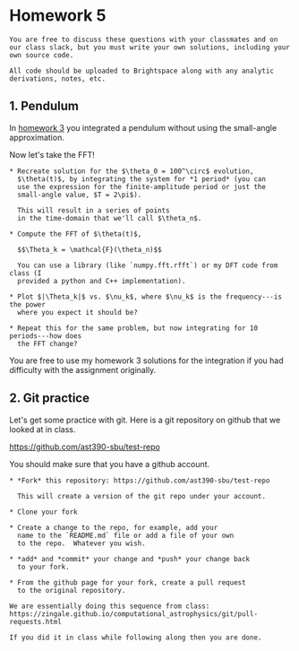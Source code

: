 # Homework 5

```{note}
You are free to discuss these questions with your classmates and on
our class slack, but you must write your own solutions, including your
own source code.

All code should be uploaded to Brightspace along with any analytic
derivations, notes, etc.
```

## 1. Pendulum

In [homework 3](https://zingale.github.io/computational_astrophysics/homework/homework3.html)
you integrated a pendulum without using the small-angle approximation.

Now let's take the FFT!

```{admonition} Your task
* Recreate solution for the $\theta_0 = 100^\circ$ evolution,
  $\theta(t)$, by integrating the system for *1 period* (you can
  use the expression for the finite-amplitude period or just the
  small-angle value, $T = 2\pi$).

  This will result in a series of points
  in the time-domain that we'll call $\theta_n$.

* Compute the FFT of $\theta(t)$,

  $$\Theta_k = \mathcal{F}(\theta_n)$$

  You can use a library (like `numpy.fft.rfft`) or my DFT code from class (I
  provided a python and C++ implementation).
  
* Plot $|\Theta_k|$ vs. $\nu_k$, where $\nu_k$ is the frequency---is the power
  where you expect it should be?
  
* Repeat this for the same problem, but now integrating for 10 periods---how does
  the FFT change?
```

You are free to use my homework 3 solutions for the integration if you had difficulty
with the assignment originally.

## 2. Git practice

Let's get some practice with git.  Here is a git repository
on github that we looked at in class.

https://github.com/ast390-sbu/test-repo

You should make sure that you have a github account.


```{admonition} Your task
* *Fork* this repository: https://github.com/ast390-sbu/test-repo

  This will create a version of the git repo under your account.

* Clone your fork

* Create a change to the repo, for example, add your
  name to the `README.md` file or add a file of your own
  to the repo.  Whatever you wish.

* *add* and *commit* your change and *push* your change back
  to your fork.

* From the github page for your fork, create a pull request
  to the original repository.
```

```{tip}
We are essentially doing this sequence from class:
https://zingale.github.io/computational_astrophysics/git/pull-requests.html

If you did it in class while following along then you are done.
```